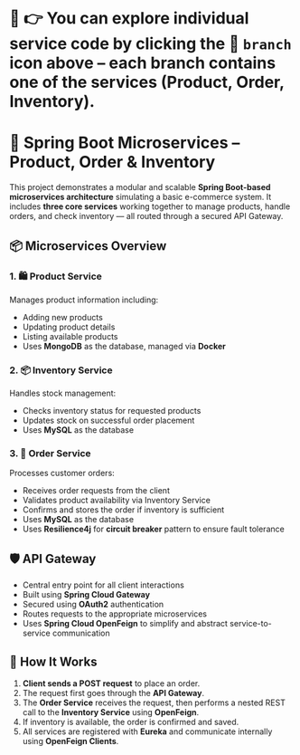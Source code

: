 # 🧭 **👉 You can explore individual service code by clicking the 🔀 `branch` icon above – each branch contains one of the services (Product, Order, Inventory).**

# 🛒 Spring Boot Microservices – Product, Order & Inventory

This project demonstrates a modular and scalable **Spring Boot-based microservices architecture** simulating a basic e-commerce system. It includes **three core services** working together to manage products, handle orders, and check inventory — all routed through a secured API Gateway.

## 📦 Microservices Overview

### 1. 🛍️ Product Service
Manages product information including:
- Adding new products
- Updating product details
- Listing available products
- Uses **MongoDB** as the database, managed via **Docker**

### 2. 📦 Inventory Service
Handles stock management:
- Checks inventory status for requested products
- Updates stock on successful order placement
- Uses **MySQL** as the database

### 3. 📑 Order Service
Processes customer orders:
- Receives order requests from the client
- Validates product availability via Inventory Service
- Confirms and stores the order if inventory is sufficient
- Uses **MySQL** as the database
- Uses **Resilience4j** for **circuit breaker** pattern to ensure fault tolerance

## 🛡️ API Gateway

- Central entry point for all client interactions
- Built using **Spring Cloud Gateway**
- Secured using **OAuth2** authentication
- Routes requests to the appropriate microservices
- Uses **Spring Cloud OpenFeign** to simplify and abstract service-to-service communication

## 🔁 How It Works

1. **Client sends a POST request** to place an order.
2. The request first goes through the **API Gateway**.
3. The **Order Service** receives the request, then performs a nested REST call to the **Inventory Service** using **OpenFeign**.
4. If inventory is available, the order is confirmed and saved.
5. All services are registered with **Eureka** and communicate internally using **OpenFeign Clients**.



